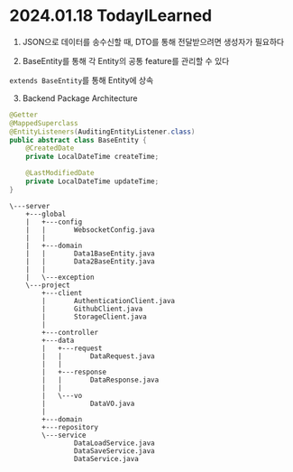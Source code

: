 # 2024.01.18 TodayILearned

1. JSON으로 데이터를 송수신할 때, DTO를 통해 전달받으려면 생성자가 필요하다

2. BaseEntity를 통해 각 Entity의 공통 feature를 관리할 수 있다

`extends BaseEntity`를 통해 Entity에 상속

3. Backend Package Architecture

```java
@Getter
@MappedSuperclass
@EntityListeners(AuditingEntityListener.class)
public abstract class BaseEntity {
    @CreatedDate
    private LocalDateTime createTime;

    @LastModifiedDate
    private LocalDateTime updateTime;
}
```

```
\---server
    +---global
    |   +---config
    |   |       WebsocketConfig.java
    |   |
    |   +---domain
    |   |       Data1BaseEntity.java
    |   |       Data2BaseEntity.java
    |   |
    |   \---exception
    \---project
        +---client
        |       AuthenticationClient.java
        |       GithubClient.java
        |       StorageClient.java
        |
        +---controller
        +---data
        |   +---request
        |   |       DataRequest.java
        |   |
        |   +---response
        |   |       DataResponse.java
        |   |
        |   \---vo
        |           DataVO.java
        |
        +---domain
        +---repository
        \---service
                DataLoadService.java
                DataSaveService.java
                DataService.java
```
